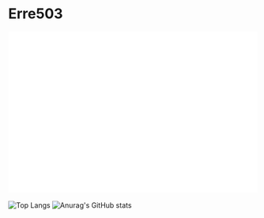 # Erre503
![metrics](https://github.com/lowlighter/metrics/blob/examples/metrics.plugin.isocalendar.fullyear.svg)

![Top Langs](https://github-readme-stats.vercel.app/api/top-langs/?username=Erre503&layout=compact)
![Anurag's GitHub stats](https://github-readme-stats.vercel.app/api?username=Erre503&show_icons=true&theme=default)


